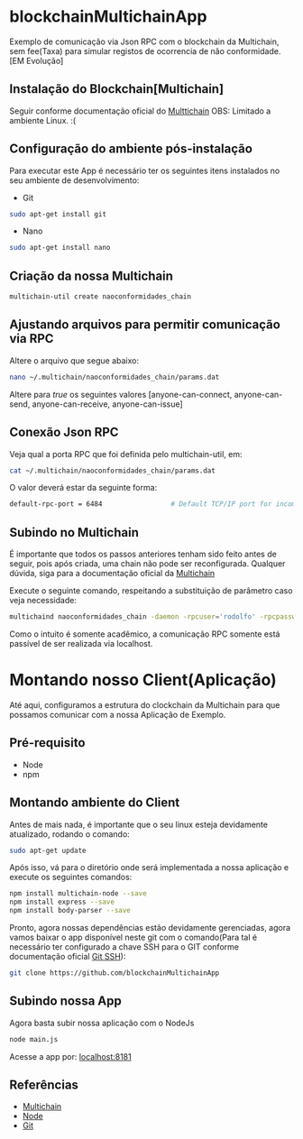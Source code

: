 # blockchainMultichainApp
Exemplo de comunicação via Json RPC com o blockchain da Multichain, sem fee(Taxa) para simular registos de ocorrencia de não conformidade.[EM Evolução]

## Instalação do Blockchain[Multichain]
Seguir conforme documentação oficial do [Multtichain](http://www.multichain.com/download-install/)
OBS: Limitado a ambiente Linux. :(

## Configuração do ambiente pós-instalação
Para executar este App é necessário ter os seguintes itens instalados no seu ambiente de desenvolvimento:
* Git
```sh
sudo apt-get install git
```
* Nano
```sh
sudo apt-get install nano
```

## Criação da nossa Multichain
```sh
multichain-util create naoconformidades_chain
```

## Ajustando arquivos para permitir comunicação via RPC

Altere o arquivo que segue abaixo:
```sh
nano ~/.multichain/naoconformidades_chain/params.dat
```
Altere para *true* os seguintes valores [anyone-can-connect, anyone-can-send, anyone-can-receive, anyone-can-issue]

## Conexão Json RPC
Veja qual a porta RPC que foi definida pelo multichain-util, em:
```sh
cat ~/.multichain/naoconformidades_chain/params.dat
```

O valor deverá estar da seguinte forma:
```sh
default-rpc-port = 6484                 # Default TCP/IP port for incoming JSON-RPC API requests.
```

## Subindo no Multichain
É importante que todos os passos anteriores tenham sido feito antes de seguir, pois após criada, uma chain não pode ser reconfigurada. Qualquer dúvida, siga para a documentação oficial da [Multichain](http://www.multichain.com/)

Execute o seguinte comando, respeitando a substituição de parâmetro caso veja necessidade:
```sh
multichaind naoconformidades_chain -daemon -rpcuser='rodolfo' -rpcpassword='qwe123' 
```

Como o intuito é somente acadêmico, a comunicação RPC somente está passível de ser realizada via localhost.


# Montando nosso Client(Aplicação)
Até aqui, configuramos a estrutura do clockchain da Multichain para que possamos comunicar com a nossa Aplicação de Exemplo.

## Pré-requisito
* Node
* npm

## Montando ambiente do Client

Antes de mais nada, é importante que o seu linux esteja devidamente atualizado, rodando o comando:
```sh
sudo apt-get update
```

Após isso, vá para o diretório onde será implementada a nossa aplicação e execute os seguintes comandos:
```sh
npm install multichain-node --save
npm install express --save
npm install body-parser --save
```

Pronto, agora nossas dependências estão devidamente gerenciadas, agora vamos baixar o app disponível neste git com o comando(Para tal é necessário ter configurado a chave SSH para o GIT conforme documentação oficial [Git SSH](https://help.github.com/articles/generating-an-ssh-key/)):
```sh
git clone https://github.com/blockchainMultichainApp
```

## Subindo nossa App
Agora basta subir nossa aplicação com o NodeJs
```sh
node main.js
```

Acesse a app por: [localhost:8181](localhost:8181)

## Referências

- [Multichain](http://www.multichain.com/)
- [Node](https://nodejs.org/en/)
- [Git](https://help.github.com/)

